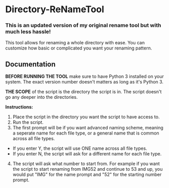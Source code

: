 # Directory-ReNameTool
### This is an updated version of my original rename tool but with much less hassle!</h3>
This tool allows for renaming a whole directory with ease. You can customize how basic or complicated you want your renaming pattern.

## Documentation

**BEFORE RUNNING THE TOOL** make sure to have Python 3 installed on your system. The exact version number doesn't matters as long as it's Python 3.

**THE SCOPE** of the script is the directory the script is in. The script doesn't go any deeper into the directories. 

**Instructions:**
1. Place the script in the directory you want the script to have access to.
2. Run the script.
3. The first prompt will be if you want advanced naming scheme, meaning a seperate name for each file type, or a general name that is common across all file types.
  * If you enter Y, the script will use ONE name across all file types. 
  * If you enter N, the script will ask for a different name for each file type.
4. The script will ask what number to start from. For example if you want the script to start renaming from IMG52 and continue to 53 and up, you would put "IMG" for the name prompt and "52" for the starting number prompt.
